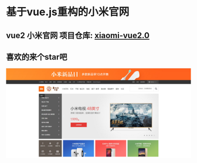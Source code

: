 # 基于vue.js重构的小米官网
## vue2 小米官网 项目仓库: [xiaomi-vue2.0](https://github.com/lvdeyouli/xiaomi-vue2)
## 喜欢的来个star吧
![Aaron Swartz](https://raw.githubusercontent.com/lvdeyouli/lvdeyouli.github.io/master/source/images/-Anti-stealing-link%3Dimg%26path%3Dwork1.jpg)

